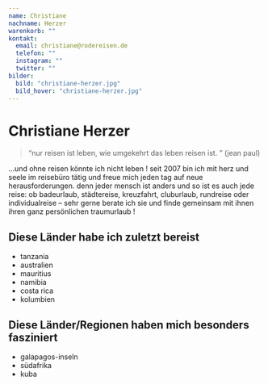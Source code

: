 ```yaml
---
name: Christiane
nachname: Herzer
warenkorb: ""
kontakt:
  email: christiane@rodereisen.de
  telefon: ""
  instagram: ""
  twitter: ""
bilder:
  bild: "christiane-herzer.jpg"
  bild_hover: "christiane-herzer.jpg"
---
```


# Christiane Herzer

> “nur reisen ist leben, wie umgekehrt das leben reisen ist. ” (jean paul)

…und ohne reisen könnte ich nicht leben ! seit 2007 bin ich mit herz und seele im reisebüro tätig und freue mich jeden tag auf neue herausforderungen. denn jeder mensch ist anders und so ist es auch jede reise: ob badeurlaub, städtereise, kreuzfahrt, cluburlaub, rundreise oder individualreise – sehr gerne berate ich sie und finde gemeinsam mit ihnen ihren ganz persönlichen traumurlaub !

## Diese Länder habe ich zuletzt bereist

- tanzania
- australien
- mauritius
- namibia
- costa rica
- kolumbien

## Diese Länder/Regionen haben mich besonders fasziniert

- galapagos-inseln
- südafrika
- kuba
